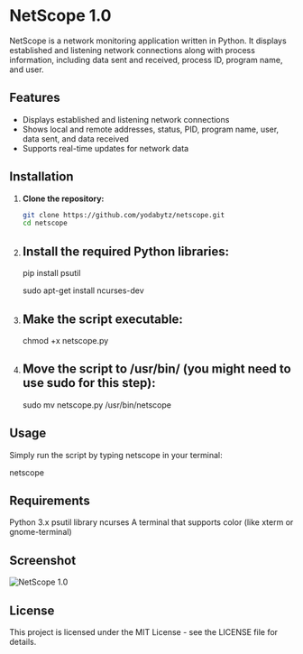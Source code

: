 # NetScope 1.0

NetScope is a network monitoring application written in Python. It displays established and listening network connections along with process information, including data sent and received, process ID, program name, and user.

## Features

- Displays established and listening network connections
- Shows local and remote addresses, status, PID, program name, user, data sent, and data received
- Supports real-time updates for network data

## Installation

1. **Clone the repository:**
   ```bash
   git clone https://github.com/yodabytz/netscope.git
   cd netscope
2. ## Install the required Python libraries:

   pip install psutil

   sudo apt-get install ncurses-dev

4. ## Make the script executable:

   chmod +x netscope.py

5. ## Move the script to /usr/bin/ (you might need to use sudo for this step):

   sudo mv netscope.py /usr/bin/netscope

## Usage

Simply run the script by typing netscope in your terminal:

netscope

## Requirements

Python 3.x
psutil library
ncurses
A terminal that supports color (like xterm or gnome-terminal)

## Screenshot

![NetScope 1.0](https://raw.githubusercontent.com/yodabytz/netscope/main/NetScope.jpg?raw=true)

## License

This project is licensed under the MIT License - see the LICENSE file for details.
